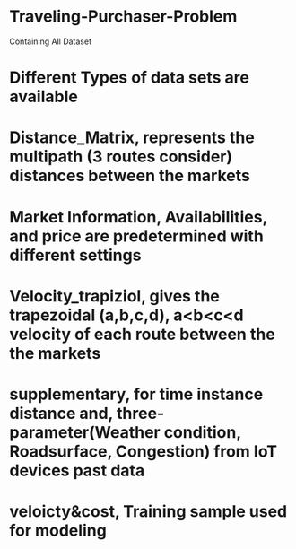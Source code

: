 # Traveling-Purchaser-Problem
Containing All Dataset
# Different Types of data sets are available 

# Distance_Matrix,  represents the multipath (3 routes consider) distances between the  markets

# Market Information, Availabilities,  and price are predetermined with different settings

# Velocity_trapiziol,   gives the trapezoidal (a,b,c,d), a<b<c<d velocity of each route between the the markets

# supplementary, for time instance distance and, three-parameter(Weather condition,	Roadsurface,	Congestion) from IoT devices past data

# veloicty&cost,    Training sample used for modeling 

